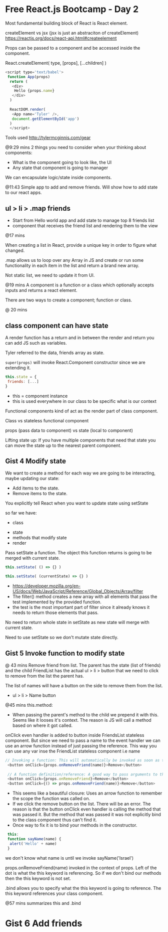# Free React.js Bootcamp - Day 2

Most fundamental building block of React is React element.

createElement vs jsx (jsx is just an abstraciton of createElement)
https://reactjs.org/docs/react-api.html#createelement

Props can be passed to a component and be accessed inside the component.

React.createElement(
  type,
  [props],
  [...children]
)

```js
<script type='text/babel'>
 function App(props)
  return (
   <div>
    Hello {props.name}
   </div>
  )
  
  ReactDOM.render(
   <App name='Tyler' />,
   document.getElementById('app')
  )
  </script>
```

Tools used http://tylermcginnis.com/gear 

@9:29 mins
2 things you need to consider when your thinking about components:
* What is the component going to look like, the UI
* Any state that component is going to manager
  
We can encapsulate logic/state inside components.

@11:43 Simple app to add and remove friends. Will show how to add state to our react apps.

## ul > li > .map friends

<FriendsList list={friends}>
  
* Start from Hello world app and add state to manage top 8 friends list
* component that receives the friend list and rendering them to the view

@17 mins

When creating a list in React, provide a unique key in order to figure what changed.

.map allows us to loop over any Array in JS and create or run some functionality in each item in the list and return a brand new array.

Not static list, we need to update it from UI.

@19 mins
A component is a function or a class which optionally accepts inputs and returns a react element.

There are two ways to create a component; function or class.

@ 20 mins
## class component can have state
A render function has a return and in between the render and return you can add JS such as variables.

Tyler referred to the data, friends array as state.

```super(props)``` will invoke React.Component constructor since we are extending it.

```js
this.state = {
 friends: [...]
}
```

* this = component instance
* this is used everywhere in our class to be specific what is our context

Functional components kind of act as the render part of class component.

Class vs stateless functional component

props (pass data to component) 
vs 
state (local to component)

Lifting state up: If you have multiple components that need that state you can move the state up to the nearest parent component.

## Gist 4 Modify state

We want to create a method for each way we are going to be interacting, maybe updating our state: 
* Add items to the state.
* Remove items to the state.

You explicitly tell React when you want to update state using setState

so far we have:
* class 
 - state
 - methods that modify state
  - render 
 
 Pass setState a function. The object this function returns is going to be merged with current state. 
 ```js
 this.setState( () => {} )
 
 this.setState( (currentState) => {} )
 ```
  
* https://developer.mozilla.org/en-US/docs/Web/JavaScript/Reference/Global_Objects/Array/filter
* The filter() method creates a new array with all elements that pass the test implemented by the provided function.
* the test is the most important part of filter since it already knows it needs to return those elements that pass. 

 No need to return whole state in setState as new state will merge with current state.
 
 Need to use setState so we don't mutate state directly.
 
 ## Gist 5 Invoke function to modify state
 @ 43 mins
Remove friend from list. The parent has the state (list of friends) and the child FriendList has the actual ul > li > button that we need to click to remove from the list the parent has. 

The list of names will have a button on the side to remove them from the list.
* ul > li > Name button

@45 mins
this.method: 
* When passing the parent's method to the child we prepend it with this. Seems like it looses it's context. The reason is JS will call a method based on where it got called. 
 
onClick even handler is added to button inside FriendsList stateless component. But since we need to pass a name to the event handler we can use an arrow function instead of just passing the reference. This way you can use any var inse the FriendList stateless component i.e name

```js
// Invoking a function: This will automatically be invoked as soon as the component loads.
 <button onClick={props.onRemoveFriend(name)}>Remove</button>
 
 // A function definition/reference: A good way to pass arguments to the parent's method.
 <button onClick={props.onRemoveFriend}>Remove</button>
 <button onClick={() => props.onRemoveFriend(name)}>Remove</button>
```
* This seems like a beautiful closure: Uses an arrow function to remember the scope the function was called on. 
* If we click the remove button on the list. There will be an error. The reason is that the button onClick even handler is calling the method that was passed it. But the method that was passed it was not explicitly bind to the class component thus can't find it.
* Once way to fix it is to bind your methods in the constructor.

```js
 this:
 function sayName(name) {
  alert('Hello' + name)
 }
```

we don't know what name is until we invoke sayName('Israel')

props.onRemoveFriend(name) invoked in the context of props. Left of the dot is what the this keyword is referencing. So if we don't bind our methods then the this keyword is not set.

.bind allows you to specify what the this keyword is going to reference. The this keyword references your class component.

@57 mins summarizes this and .bind

# Gist 6 Add friends
